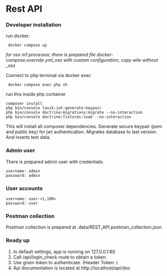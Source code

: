 # Rest API

### Developer installation

run docker:
```
 docker compose up
```

*for osx m1 processor, there is prepared file docker-compose.override.yml_osx with custom configuration, copy wile without _osx*

Connect to php terminal via docker exec
```
 docker compose exec php sh
```

run this inside php container
```
composer install
php bin/console lexik:jwt:generate-keypair
php bin/console doctrine:migrations:migrate --no-interaction
php bin/console doctrine:fixtures:load --no-interaction
```

This will install all composer dependencies.
Generate secure keypair (pem and public key) for jwt authentication.
Migrates database to last version.
And inserts test data.

### Admin user
There is prepared admin user with credentials:
```
username: admin 
password: admin
```

### User accounts
```
username: user-<1,100>
password: user
```

### Postman collection
Postman collection is prepared at .data/REST_API.postman_collection.json

### Ready up
1. In default settings, app is running on 127.0.0.1:80 
2. Call /api/login_check route to obtain a token.
3. Use given token to authenticate. (Header Token: <token>)
4. Api documentation is located at http://localhost/api/doc
